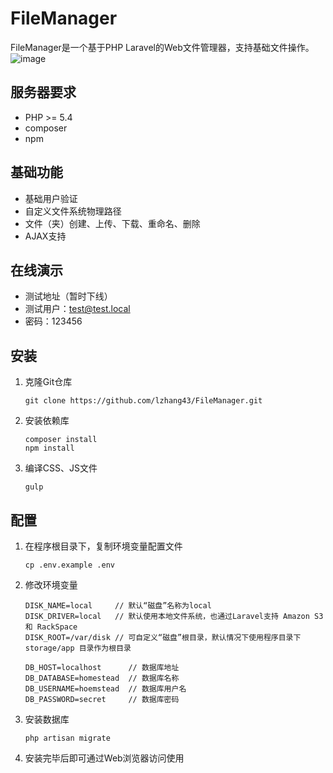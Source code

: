 # FileManager

FileManager是一个基于PHP Laravel的Web文件管理器，支持基础文件操作。
![image](https://s3-us-west-2.amazonaws.com/assets.cdn.univerch.com/filemanager.png)

## 服务器要求

 * PHP >= 5.4
 * composer
 * npm

## 基础功能

 * 基础用户验证
 * 自定义文件系统物理路径
 * 文件（夹）创建、上传、下载、重命名、删除
 * AJAX支持

## 在线演示

 * 测试地址（暂时下线）
 * 测试用户：test@test.local
 * 密码：123456

## 安装

 1. 克隆Git仓库

     ```
     git clone https://github.com/lzhang43/FileManager.git
     ```

 2. 安装依赖库

     ```
     composer install
     npm install
     ```

 3. 编译CSS、JS文件

    ```
    gulp
    ```

## 配置

  1. 在程序根目录下，复制环境变量配置文件

     ```
     cp .env.example .env
     ```

  2. 修改环境变量

     ```
     DISK_NAME=local     // 默认“磁盘”名称为local
     DISK_DRIVER=local   // 默认使用本地文件系统，也通过Laravel支持 Amazon S3 和 RackSpace
     DISK_ROOT=/var/disk // 可自定义“磁盘”根目录，默认情况下使用程序目录下 storage/app 目录作为根目录

     DB_HOST=localhost      // 数据库地址
     DB_DATABASE=homestead  // 数据库名称
     DB_USERNAME=hoemstead  // 数据库用户名
     DB_PASSWORD=secret     // 数据库密码
     ```

  3. 安装数据库

     ```
     php artisan migrate
     ```

  4. 安装完毕后即可通过Web浏览器访问使用
